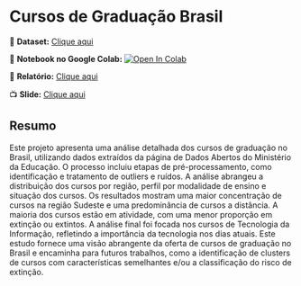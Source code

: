 # Cursos de Graduação Brasil

:game_die: **Dataset:** [Clique aqui](https://dadosabertos.mec.gov.br/indicadores-sobre-ensino-superior/item/183-cursos-de-graduacao-do-brasil)

:orange_book: **Notebook no Google Colab:** [![Open In Colab](https://colab.research.google.com/assets/colab-badge.svg)](https://colab.research.google.com/drive/1yCHmQk89jnFskhuW80OsPiL4lkmY1uyh?usp=sharing)

:page_facing_up: **Relatório:** [Clique aqui](Relatório.pdf)

:tv: **Slide:** [Clique aqui](https://www.canva.com/design/DAGIb1KG7w4/agkKoljdXxc0T6Pu4ltI2Q/edit?utm_content=DAGIb1KG7w4&utm_campaign=designshare&utm_medium=link2&utm_source=sharebutton)

## Resumo

Este projeto apresenta uma análise detalhada dos cursos de graduação no Brasil, utilizando dados extraı́dos da página de Dados Abertos do Ministério da Educação. O processo incluiu etapas de pré-processamento, como identificação e tratamento de outliers e ruı́dos. A análise abrangeu a distribuição dos cursos por região, perfil por modalidade de ensino e situação dos cursos. Os resultados mostram uma maior concentração de cursos na região Sudeste e uma predominância de cursos a distância. A maioria dos cursos estão em atividade, com uma menor proporção em extinção ou extintos. A análise final foi focada nos cursos de Tecnologia da Informação, refletindo a importância da tecnologia nos dias atuais. Este estudo fornece uma visão abrangente da oferta de cursos de graduação no Brasil e encaminha para futuros trabalhos, como a identificação de clusters de cursos com caracterı́sticas semelhantes e/ou a classificação do risco de extinção.
